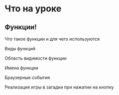 # Что на уроке

## Функции!

Что такое функции и для чего используются

Виды функций

Область видимости функции

Имена функции

Браузерные события

Реализация игры в загадки при нажатии на кнопку
